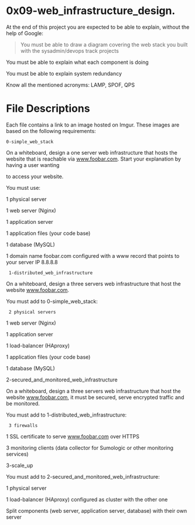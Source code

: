 #  0x09-web_infrastructure_design.

At the end of this project you are expected to be able to explain, without the help of Google:

> You must be able to draw a diagram covering the web stack you built with the sysadmin/devops track projects

You must be able to explain what each component is doing

You must be able to explain system redundancy

Know all the mentioned acronyms: LAMP, SPOF, QPS

# File Descriptions

Each file contains a link to an image hosted on Imgur. These images are based on the following requirements:

    0-simple_web_stack

On a whiteboard, design a one server web infrastructure that hosts the website that is reachable via www.foobar.com. Start your explanation by having a user wanting 

to access your website.

You must use:


1 physical server

1 web server (Nginx)

1 application server

1 application files (your code base)

1 database (MySQL)

1 domain name foobar.com configured with a www record that points to your server IP 8.8.8.8

     1-distributed_web_infrastructure

On a whiteboard, design a three servers web infrastructure that host the website www.foobar.com.

You must add to 0-simple_web_stack:

     2 physical servers

1 web server (Nginx)

1 application server

1 load-balancer (HAproxy)

1 application files (your code base)

1 database (MySQL)

2-secured_and_monitored_web_infrastructure

On a whiteboard, design a three servers web infrastructure that host the website www.foobar.com, it must be secured, serve encrypted traffic and be monitored.

You must add to 1-distributed_web_infrastructure:

     3 firewalls

1 SSL certificate to serve www.foobar.com over HTTPS

3 monitoring clients (data collector for Sumologic or other monitoring services)

3-scale_up

You must add to 2-secured_and_monitored_web_infrastructure:

1 physical server

1 load-balancer (HAproxy) configured as cluster with the other one

Split components (web server, application server, database) with their own server
